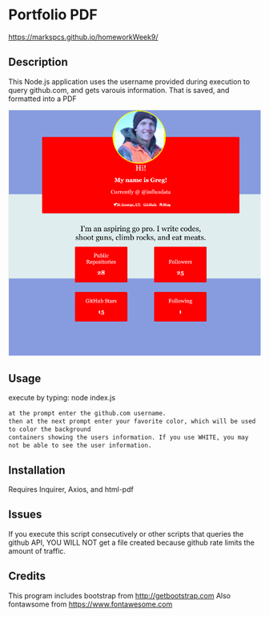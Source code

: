 # Portfolio PDF
https://markspcs.github.io/homeworkWeek9/

## Description

This Node.js application uses the username provided during execution to query github.com, and gets varouis information. That is saved, and formatted into a PDF

![screen shot](./example.png)
## Usage
execute by typing:
    node index.js

    at the prompt enter the github.com username.
    then at the next prompt enter your favorite color, which will be used to color the background
    containers showing the users information. If you use WHITE, you may not be able to see the user information.
## Installation

Requires Inquirer, Axios, and html-pdf

## Issues
If you execute this script consecutively  or other scripts that queries the github API, 
YOU WILL NOT get a file created because github rate limits the amount of traffic.

## Credits

This program includes bootstrap from http://getbootstrap.com 
Also fontawsome from https://www.fontawesome.com



